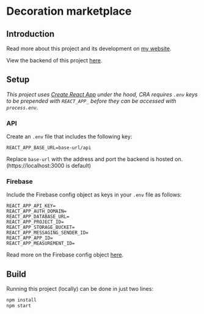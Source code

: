 # Decoration marketplace

## Introduction

Read more about this project and its development on <a href="https://www.rubendewitte.com/projects/deco-webapp" rel="noopener noreferrer" target="_blank">my website</a>.

View the backend of this project [here](https://github.com/DewitteRuben/nodejs_decoration_webshop_2020).

## Setup

*This project uses <a href="https://github.com/facebook/create-react-app" rel="noopener noreferrer" target="_blank">Create React App</a> under the hood, CRA requires `.env` keys to be prepended with `REACT_APP_` before they can be accessed with `process.env`.*

### API

Create an `.env` file that includes the following key:

```
REACT_APP_BASE_URL=base-url/api
```

Replace `base-url` with the address and port the backend is hosted on. (https://localhost:3000 is default)

### Firebase

Include the Firebase config object as keys in your `.env` file as follows:

```
REACT_APP_API_KEY=
REACT_APP_AUTH_DOMAIN=
REACT_APP_DATABASE_URL=
REACT_APP_PROJECT_ID=
REACT_APP_STORAGE_BUCKET=
REACT_APP_MESSAGING_SENDER_ID=
REACT_APP_APP_ID=
REACT_APP_MEASUREMENT_ID=
```

Read more on the Firebase config object <a href="https://firebase.google.com/docs/web/setup?hl=nl#config-object" rel="noopener noreferrer" target="_blank">here</a>.

## Build

Running this project (locally) can be done in just two lines:

```sh
npm install
npm start
```